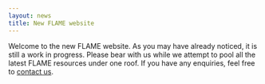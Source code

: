 ```yaml
---
layout: news
title: New FLAME website
---
```

Welcome to the new FLAME website. As you may have already noticed, it is still a work in progress. Please bear with us while we attempt to pool all the latest FLAME resources under one roof. If you have any enquiries, feel free to [contact us](/contact/).

